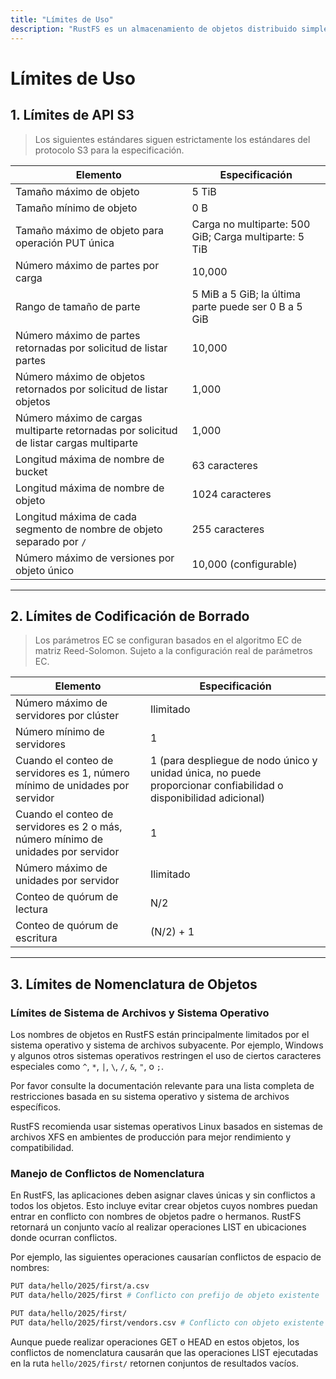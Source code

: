 ```yaml
---
title: "Límites de Uso"
description: "RustFS es un almacenamiento de objetos distribuido simple y eficiente. Es 100% compatible con S3, software de código abierto lanzado bajo la licencia Apache2."
---
```


# Límites de Uso

## 1. Límites de API S3

> Los siguientes estándares siguen estrictamente los estándares del protocolo S3 para la especificación.

| Elemento | Especificación |
| --------------------- | ---------------------------------- |
| Tamaño máximo de objeto | 5 TiB |
| Tamaño mínimo de objeto | 0 B |
| Tamaño máximo de objeto para operación PUT única | Carga no multiparte: 500 GiB; Carga multiparte: 5 TiB |
| Número máximo de partes por carga | 10,000 |
| Rango de tamaño de parte | 5 MiB a 5 GiB; la última parte puede ser 0 B a 5 GiB |
| Número máximo de partes retornadas por solicitud de listar partes | 10,000 |
| Número máximo de objetos retornados por solicitud de listar objetos | 1,000 |
| Número máximo de cargas multiparte retornadas por solicitud de listar cargas multiparte | 1,000 |
| Longitud máxima de nombre de bucket | 63 caracteres |
| Longitud máxima de nombre de objeto | 1024 caracteres |
| Longitud máxima de cada segmento de nombre de objeto separado por `/` | 255 caracteres |
| Número máximo de versiones por objeto único | 10,000 (configurable) |

---

## 2. Límites de Codificación de Borrado

> Los parámetros EC se configuran basados en el algoritmo EC de matriz Reed-Solomon. Sujeto a la configuración real de parámetros EC.

| Elemento | Especificación |
| ---------------------------- | ------------------------------ |
| Número máximo de servidores por clúster | Ilimitado |
| Número mínimo de servidores | 1 |
| Cuando el conteo de servidores es 1, número mínimo de unidades por servidor | 1 (para despliegue de nodo único y unidad única, no puede proporcionar confiabilidad o disponibilidad adicional) |
| Cuando el conteo de servidores es 2 o más, número mínimo de unidades por servidor | 1 |
| Número máximo de unidades por servidor | Ilimitado |
| Conteo de quórum de lectura | N/2 |
| Conteo de quórum de escritura | (N/2) + 1 |

---

## 3. Límites de Nomenclatura de Objetos

### Límites de Sistema de Archivos y Sistema Operativo

Los nombres de objetos en RustFS están principalmente limitados por el sistema operativo y sistema de archivos subyacente. Por ejemplo, Windows y algunos otros sistemas operativos restringen el uso de ciertos caracteres especiales como `^`, `*`, `|`, `\`, `/`, `&`, `"`, o `;`.

Por favor consulte la documentación relevante para una lista completa de restricciones basada en su sistema operativo y sistema de archivos específicos.

RustFS recomienda usar sistemas operativos Linux basados en sistemas de archivos XFS en ambientes de producción para mejor rendimiento y compatibilidad.

### Manejo de Conflictos de Nomenclatura

En RustFS, las aplicaciones deben asignar claves únicas y sin conflictos a todos los objetos. Esto incluye evitar crear objetos cuyos nombres puedan entrar en conflicto con nombres de objetos padre o hermanos. RustFS retornará un conjunto vacío al realizar operaciones LIST en ubicaciones donde ocurran conflictos.

Por ejemplo, las siguientes operaciones causarían conflictos de espacio de nombres:

```bash
PUT data/hello/2025/first/a.csv
PUT data/hello/2025/first # Conflicto con prefijo de objeto existente

PUT data/hello/2025/first/
PUT data/hello/2025/first/vendors.csv # Conflicto con objeto existente
```

Aunque puede realizar operaciones GET o HEAD en estos objetos, los conflictos de nomenclatura causarán que las operaciones LIST ejecutadas en la ruta `hello/2025/first/` retornen conjuntos de resultados vacíos.
